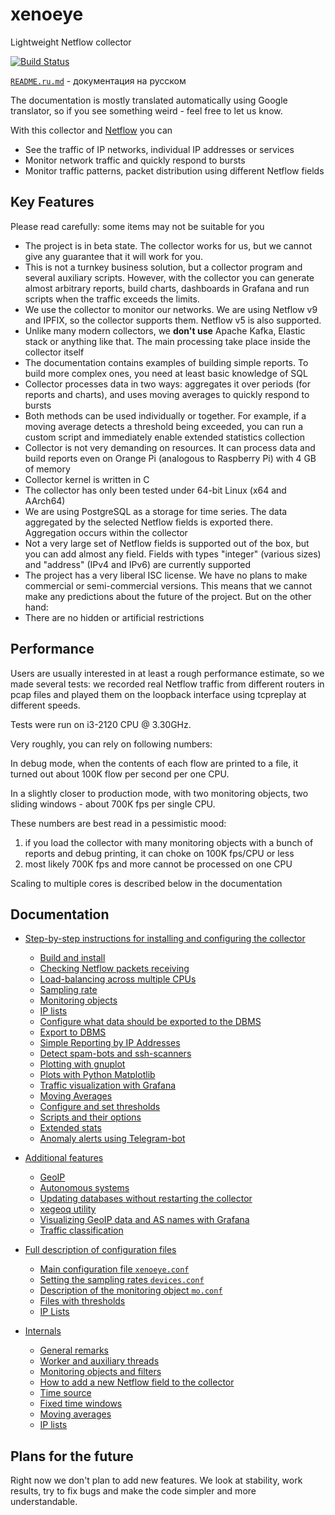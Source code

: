 # xenoeye
Lightweight Netflow collector

[![Build Status](https://app.travis-ci.com/vmxdev/xenoeye.svg?branch=master)](https://app.travis-ci.com/vmxdev/xenoeye)

[`README.ru.md`](README.ru.md) - документация на русском

The documentation is mostly translated automatically using Google translator, so if you see something weird - feel free to let us know.

With this collector and [Netflow](https://en.wikipedia.org/wiki/NetFlow) you can

  * See the traffic of IP networks, individual IP addresses or services
  * Monitor network traffic and quickly respond to bursts
  * Monitor traffic patterns, packet distribution using different Netflow fields


## Key Features

Please read carefully: some items may not be suitable for you

  * The project is in beta state. The collector works for us, but we cannot give any guarantee that it will work for you.
  * This is not a turnkey business solution, but a collector program and several auxiliary scripts. However, with the collector you can generate almost arbitrary reports, build charts, dashboards in Grafana and run scripts when the traffic exceeds the limits.
  * We use the collector to monitor our networks. We are using Netflow v9 and IPFIX, so the collector supports them. Netflow v5 is also supported.
  * Unlike many modern collectors, we **don't use** Apache Kafka, Elastic stack or anything like that. The main processing take place inside the collector itself
  * The documentation contains examples of building simple reports. To build more complex ones, you need at least basic knowledge of SQL
  * Collector processes data in two ways: aggregates it over periods (for reports and charts), and uses moving averages to quickly respond to bursts
  * Both methods can be used individually or together. For example, if a moving average detects a threshold being exceeded, you can run a custom script and immediately enable extended statistics collection
  * Collector is not very demanding on resources. It can process data and build reports even on Orange Pi (analogous to Raspberry Pi) with 4 GB of memory
  * Collector kernel is written in C
  * The collector has only been tested under 64-bit Linux (x64 and AArch64)
  * We are using PostgreSQL as a storage for time series. The data aggregated by the selected Netflow fields is exported there. Aggregation occurs within the collector
  * Not a very large set of Netflow fields is supported out of the box, but you can add almost any field. Fields with types "integer" (various sizes) and "address" (IPv4 and IPv6) are currently supported
  * The project has a very liberal ISC license. We have no plans to make commercial or semi-commercial versions. This means that we cannot make any predictions about the future of the project. But on the other hand:
  * There are no hidden or artificial restrictions


## Performance

Users are usually interested in at least a rough performance estimate, so we made several tests: we recorded real Netflow traffic from different routers in pcap files and played them on the loopback interface using tcpreplay at different speeds.

Tests were run on i3-2120 CPU @ 3.30GHz.

Very roughly, you can rely on following numbers:

In debug mode, when the contents of each flow are printed to a file, it turned out about 100K flow per second per one CPU.

In a slightly closer to production mode, with two monitoring objects, two sliding windows - about 700K fps per single CPU.

These numbers are best read in a pessimistic mood:
  1. if you load the collector with many monitoring objects with a bunch of reports and debug printing, it can choke on 100K fps/CPU or less
  2. most likely 700K fps and more cannot be processed on one CPU

Scaling to multiple cores is described below in the documentation


## Documentation

  * [Step-by-step instructions for installing and configuring the collector](STEP-BY-STEP.md)
    * [Build and install](STEP-BY-STEP.md#build-and-install)
    * [Checking Netflow packets receiving](STEP-BY-STEP.md#checking-netflow-packets-receiving)
    * [Load-balancing across multiple CPUs](STEP-BY-STEP.md#load-balancing-across-multiple-cpus)
    * [Sampling rate](STEP-BY-STEP.md#sampling-rate)
    * [Monitoring objects](STEP-BY-STEP.md#monitoring-objects)
    * [IP lists](STEP-BY-STEP.md#ip-lists)
    * [Configure what data should be exported to the DBMS](STEP-BY-STEP.md#configure-what-data-should-be-exported-to-the-dbms)
    * [Export to DBMS](STEP-BY-STEP.md#export-to-dbms)
    * [Simple Reporting by IP Addresses](STEP-BY-STEP.md#simple-reporting-by-ip-addresses)
    * [Detect spam-bots and ssh-scanners](STEP-BY-STEP.md#detect-spam-bots-and-ssh-scanners)
    * [Plotting with gnuplot](STEP-BY-STEP.md#plotting-with-gnuplot)
    * [Plots with Python Matplotlib](STEP-BY-STEP.md#plots-with-python-matplotlib)
    * [Traffic visualization with Grafana](STEP-BY-STEP.md#traffic-visualization-with-grafana)
    * [Moving Averages](STEP-BY-STEP.md#moving-averages)
    * [Configure and set thresholds](STEP-BY-STEP.md#configure-and-set-thresholds)
    * [Scripts and their options](STEP-BY-STEP.md#scripts-and-their-options)
    * [Extended stats](STEP-BY-STEP.md#extended-stats)
    * [Anomaly alerts using Telegram-bot](STEP-BY-STEP.md#anomaly-alerts-using-telegram-bot)

  * [Additional features](EXTRA.md)
    * [GeoIP](EXTRA.md#geoip)
    * [Autonomous systems](EXTRA.md#autonomous-systems)
    * [Updating databases without restarting the collector](EXTRA.md#updating-databases-without-restarting-the-collector)
    * [xegeoq utility](EXTRA.md#xegeoq-utility)
    * [Visualizing GeoIP data and AS names with Grafana](EXTRA.md#visualizing-geoip-data-and-as-names-with-grafana)
    * [Traffic classification](EXTRA.md#traffic-classification)

  * [Full description of configuration files](CONFIG.md)
    * [Main configuration file `xenoeye.conf`](CONFIG.md#main-configuration-file-xenoeyeconf)
    * [Setting the sampling rates `devices.conf`](CONFIG.md#setting-the-sampling-rates-devicesconf)
    * [Description of the monitoring object `mo.conf`](CONFIG.md#description-of-the-monitoring-object-moconf)
    * [Files with thresholds](CONFIG.md#files-with-thresholds)
    * [IP Lists](CONFIG.md#ip-lists)

  * [Internals](INTERNALS.md)
    * [General remarks](INTERNALS.md#general-remarks)
    * [Worker and auxiliary threads](INTERNALS.md#worker-and-auxiliary-threads)
    * [Monitoring objects and filters](INTERNALS.md#monitoring-objects-and-filters)
    * [How to add a new Netflow field to the collector](INTERNALS.md#how-to-add-a-new-netflow-field-to-the-collector)
    * [Time source](INTERNALS.md#time-source)
    * [Fixed time windows](INTERNALS.md#fixed-time-windows)
    * [Moving averages](INTERNALS.md#moving-averages)
    * [IP lists](INTERNALS.md#ip-lists)


## Plans for the future

Right now we don't plan to add new features. We look at stability, work results, try to fix bugs and make the code simpler and more understandable.
